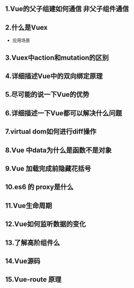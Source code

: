 ## 1.Vue的父子组建如何通信 非父子组件通信
## 2.什么是Vuex 
- 应用场景
## 3.Vuex中action和mutation的区别
## 4.详细描述Vue中的双向绑定原理
## 5.尽可能的说一下Vue的优势
## 6.详细描述一下Vue都可以解决什么问题
## 7.virtual dom如何进行diff操作
## 8.Vue 中data为什么是函数不是对象
## 9.Vue 加载完成前隐藏花括号
## 10.es6 的 proxy是什么
## 11.Vue生命周期
## 12.Vue如何监听数据的变化
## 13.了解高阶组件么
## 14.Vue源码
## 15.Vue-route 原理
